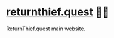 # [returnthief.quest] 🦹🏻

ReturnThief.quest main website.

[returnthief.quest]: https://returnthief.quest
